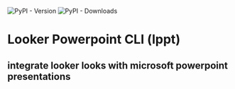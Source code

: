 ![PyPI - Version](https://img.shields.io/pypi/v/looker-powerpoint) ![PyPI - Downloads](https://img.shields.io/pypi/dd/looker-powerpoint)




# Looker Powerpoint CLI (lppt)
## integrate looker looks with microsoft powerpoint presentations
